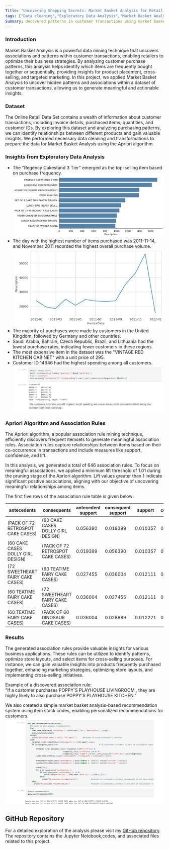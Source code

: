 ```yaml
---
Title: "Uncovering Shopping Secrets: Market Basket Analysis for Retail Optimization"
tags: ["Data cleaning","Exploratory Data Analysis","Market Basket Analysis", "Apriori Algorithm", "Association rule", "Tableau"]
Summary: Uncovered patterns in customer transactions using market basket analysis for actionable retail insights, cross-selling strategies, and personalized recommendations.
---
```

### Introduction
Market Basket Analysis is a powerful data mining technique that uncovers associations and patterns within customer transactions, enabling retailers to optimize their business strategies. By analyzing customer purchase patterns, this analysis helps identify which items are frequently bought together or sequentially, providing insights for product placement, cross-selling, and targeted marketing. In this project, we applied Market Basket Analysis to uncover hidden patterns and associations within a dataset of customer transactions, allowing us to generate meaningful and actionable insights.

### Dataset
The Online Retail Data Set contains a wealth of information about customer transactions, including invoice details, purchased items, quantities, and customer IDs. By exploring this dataset and analyzing purchasing patterns, we can identify relationships between different products and gain valuable insights. We performed necessary data cleaning and transformations to prepare the data for Market Basket Analysis using the Apriori algorithm.

### Insights from Exploratory Data Analysis
- The "Regency Cakestand 3 Tier" emerged as the top-selling item based on purchase frequency.
![top-item](top-item.png "*REGENCY CAKESTAND 3 TIER is the most bought item in the dataset*")
- The day with the highest number of items purchased was 2011-11-14, and November 2011 recorded the highest overall purchase volume.
![top-sales](top-sales.png "*November, 2011 was the month with highest items sold in the entire dataset*")
- The majority of purchases were made by customers in the United Kingdom, followed by Germany and other countries.
- Saudi Arabia, Bahrain, Czech Republic, Brazil, and Lithuania had the lowest purchase rates, indicating fewer customers in these regions.
- The most expensive item in the dataset was the "VINTAGE RED KITCHEN CABINET" with a unit price of 295.
- Customer ID 14646 had the highest spending among all customers.
![Screenshot1](Screenshot1.png "*Open this image in another tab to enlarge it.*")



### Apriori Algorithm and Association Rules
The Apriori algorithm, a popular association rule mining technique, efficiently discovers frequent itemsets to generate meaningful association rules. Association rules capture relationships between items based on their co-occurrence in transactions and include measures like support, confidence, and lift.

In this analysis, we generated a total of 646 association rules. To focus on meaningful associations, we applied a minimum lift threshold of 1.01 during the pruning stage of the Apriori algorithm. Lift values greater than 1 indicate significant positive associations, aligning with our objective of uncovering meaningful relationships among items.

The first five rows of the association rule table is given below:

| antecedents                          | consequents                           | antecedent support | consequent support | support   | confidence | lift     | leverage | conviction |
|--------------------------------------|---------------------------------------|--------------------|--------------------|-----------|------------|----------|----------|------------|
| (PACK OF 72 RETROSPOT CAKE CASES)    | (60 CAKE CASES DOLLY GIRL DESIGN)      | 0.056390           | 0.019399           | 0.010357  | 0.183673   | 9.468004 | 0.009263 | 1.201236   |
| (60 CAKE CASES DOLLY GIRL DESIGN)    | (PACK OF 72 RETROSPOT CAKE CASES)      | 0.019399           | 0.056390           | 0.010357  | 0.533898   | 9.468004 | 0.009263 | 2.024473   |
| (72 SWEETHEART FAIRY CAKE CASES)     | (60 TEATIME FAIRY CAKE CASES)          | 0.027455           | 0.036004           | 0.012111  | 0.441118   | 12.251928| 0.011122 | 1.724864   |
| (60 TEATIME FAIRY CAKE CASES)        | (72 SWEETHEART FAIRY CAKE CASES)       | 0.036004           | 0.027455           | 0.012111  | 0.336377   | 12.251928| 0.011122 | 1.465509   |
| (60 TEATIME FAIRY CAKE CASES)        | (PACK OF 60 DINOSAUR CAKE CASES)       | 0.036004           | 0.028989           | 0.012221  | 0.339422   | 11.708442| 0.011177 | 1.469940   |


### Results
The generated association rules provide valuable insights for various business applications. These rules can be utilized to identify patterns, optimize store layouts, and select items for cross-selling purposes. For instance, we can gain valuable insights into products frequently purchased together, enhancing marketing strategies, optimizing store layouts, and implementing cross-selling initiatives.

Example of a discovered association rule:  
"If a customer purchases POPPY'S PLAYHOUSE LIVINGROOM , they are highly likely to also purchase POPPY'S PLAYHOUSE KITCHEN."

We also created a simple market basket analysis-based recommendation system using item stock codes, enabling personalized recommendations for customers.
![Screenshot2](Screenshot2.png "*Open this image in another tab to enlarge it.*")


## GitHub Repository
For a detailed exploration of the analysis please visit my [GitHub repository](https://github.com/vaadewoyin/Association-Rule-Mining-for-Retail-Analytics-Market-Basket-Analysis-). The repository contains the Jupyter Notebook,codes, and associated files related to this project.
